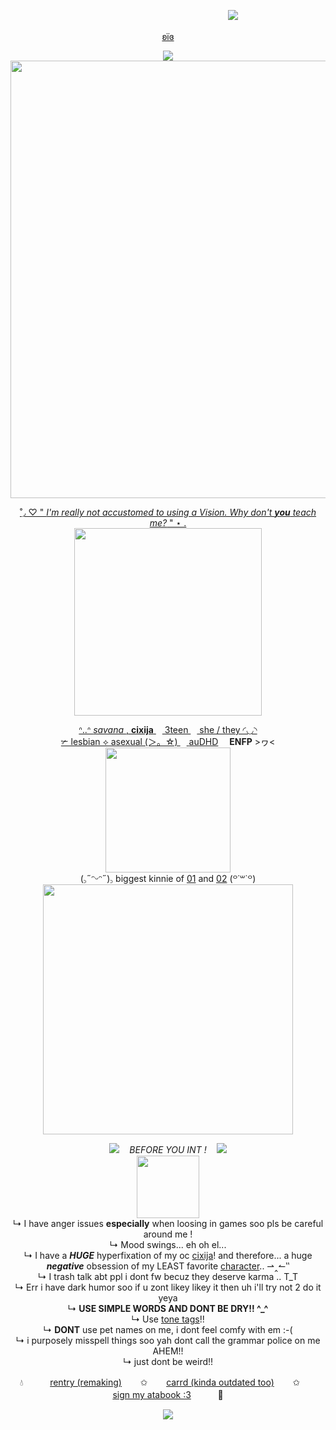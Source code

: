 ㅤㅤㅤㅤㅤㅤㅤㅤㅤㅤㅤㅤㅤㅤㅤㅤㅤㅤㅤㅤㅤㅤㅤㅤㅤㅤㅤ![](https://komarev.com/ghpvc/?username=iisavzxie&color=4766d6)
<p align="center">
<a href="https://github.com/samirusuki">ʚïɞ
<p align="center">
<img src="https://github.com/user-attachments/assets/cfe5a7a1-2e65-4719-ac0f-088df2130916">

<img src="https://github.com/user-attachments/assets/be6cae86-ebd0-4265-aab7-746ce018e9f3" width=700>
<p align="center">
˚◞ ♡ " <i>I'm really not accustomed to using a Vision. Why don't <b>you</b> teach me?</i> " ⋆ .
<br> <img src="https://files.catbox.moe/liwzm8.png" width=300>
<p align="center">
ᐢ..ᐢ <i>savana</i> , <b>cixija</b> <img src="https://i.postimg.cc/NyK9y9Vf/b105.gif" width=10> 3teen <img src="https://files.catbox.moe/1u0r0g.gif" width=10> she / they ◜◡◝
<br> ✃ lesbian ⟡ asexual (＞。☆) <img src="https://files.catbox.moe/7fwoh6.gif" width=10> <a href="https://en.wikipedia.org/wiki/Autism">au</a><a href="https://en.wikipedia.org/wiki/Attention_deficit_hyperactivity_disorder">DHD</a> <img src="https://files.catbox.moe/a12rm9.gif" width=10> <b>ENFP</b> >ヮ<
<br> <img src="https://files.catbox.moe/tofh6d.png" width=200>
<br> (꜆˶ᵔᵕᵔ˶)꜆ biggest kinnie of <a href=https://genshin-impact.fandom.com/wiki/Furina>01</a> and <a href="https://genshin-impact.fandom.com/wiki/Hu_Tao">02</a> (꒪˙꒳˙꒪)
<br> <img src="https://64.media.tumblr.com/23442ce98e6ae3a39e10d30b2bc381d9/2323f0817bbce1f4-96/s1280x1920/9453dfb5263e44d59f2f9283618d2802325eb3c5.pnj" width=400>
<p align="center">
<img src="https://i.postimg.cc/PPn4KyhD/8-B74-C5-EC-2-F1-E-4-D5-F-9487-0976-BE9-D1-DD5.gif">ㅤ <i>BEFORE YOU INT !</i>  ㅤ<img src="https://i.postimg.cc/ZWVxbhNP/D00-DBF85-666-B-4815-A380-79-B9-EB09-B41-A.gif">
<br> <img src="https://files.catbox.moe/lymq7p.png" width=100>
<br> ↳ I have anger issues <b>especially</b> when loosing in games soo pls be careful around me !
<br> ↳ Mood swings... eh oh el...
<br> ↳ I have a <b><i>HUGE</i></b> hyperfixation of my oc <a href="https://toyhou.se/24151042.cixija">cixija</a>! and therefore... a huge <b><i>negative</i></b> obsession of my LEAST favorite <a href="https://genshin-impact.fandom.com/wiki/Scaramouche">character</a>.. ⇀‸↼‶
<br> ↳ I trash talk abt ppl i dont fw becuz they deserve karma .. T_T
<br> ↳ Err i have dark humor soo if u zont likey likey it then uh i'll try not 2 do it yeya
<br> ↳ <b>USE SIMPLE WORDS AND DONT BE DRY!! ^_^</b>
<br> ↳ Use <a href="https://toneindicators.carrd.co/#">tone tags</a>!!
<br> ↳ <b>DONT</b> use pet names on me, i dont feel comfy with em :-(
<br> ↳ i purposely misspell things soo yah dont call the grammar police on me AHEM!!
<br> ↳ just dont be weird!!
<p align="center">
💧 ㅤㅤㅤ<a href="https://rentry.co/savshome">rentry (remaking)</a> ㅤㅤ✩ㅤㅤ <a href="https://iisqvzxie.carrd.co">carrd (kinda outdated too)</a> ㅤㅤ✩ㅤㅤ <a href="https://papageienkuchen.atabook.org">sign my atabook :3</a>ㅤㅤㅤ 🌊
<p align="center">
<img src="https://files.catbox.moe/n1dt2k.png">
